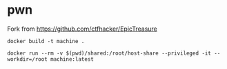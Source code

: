 # pwn



Fork from https://github.com/ctfhacker/EpicTreasure

`docker build -t machine .`


`docker run --rm -v $(pwd)/shared:/root/host-share --privileged -it --workdir=/root machine:latest`
